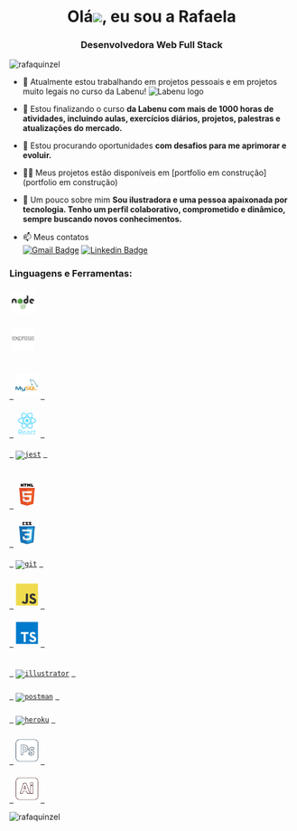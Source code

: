 <h1 align="center">Olá<img src="https://raw.githubusercontent.com/kaueMarques/kaueMarques/master/hi.gif" width="30px">, eu sou a Rafaela</h1>
<h3 align="center">Desenvolvedora Web Full Stack</h3>

<p align="left"> <img src="https://komarev.com/ghpvc/?username=rafaela-quinzel&label=Profile%20views&color=0e75b6&style=flat" alt="rafaquinzel" /> </p>


- 🔭 Atualmente estou trabalhando em projetos pessoais e em projetos muito legais no curso da Labenu! <img src = "https://uploads-ssl.webflow.com/5e790d30d198385b09366d8f/5eab0f1225c2d474a92656df_fav2_LabeNu_.png" width = "24px" alt = "Labenu logo" />

- 🌱 Estou finalizando o curso **da Labenu com mais de 1000 horas de atividades, incluindo aulas, exercícios diários, projetos, palestras e atualizações do mercado.**

- 🤝 Estou procurando oportunidades **com desafios para me aprimorar e evoluir.**

- 👨‍💻 Meus projetos estão disponíveis em [portfolio em construção](portfolio em construção)

- 💬 Um pouco sobre mim **Sou ilustradora e uma pessoa apaixonada por tecnologia. Tenho um perfil colaborativo, comprometido e dinâmico, sempre buscando novos conhecimentos.**

- 📫 Meus contatos<br/>[![Gmail Badge](https://img.shields.io/badge/-Gmail-c14438?style=flat-square&logo=Gmail&logoColor=white&link=mailto:rafaelaquinzel@gmail.com)](mailto:rafaelaquinzel@gmail.com)
[![Linkedin Badge](https://img.shields.io/badge/-LinkedIn-blue?style=flat-square&logo=Linkedin&logoColor=white&link=https://www.linkedin.com/in/rafaela-quinzel-008799132/)](https://www.linkedin.com/in/rafaela-quinzel-008799132/)



<h3 align="left">Linguagens e Ferramentas:</h3>

<a href="https://nodejs.org" target="_blank"> <img src="https://raw.githubusercontent.com/devicons/devicon/master/icons/nodejs/nodejs-original-wordmark.svg" alt="nodejs" width="40" height="40" style="margin: 4px" /> </a>


<a href="https://expressjs.com" target="_blank"> <img src="https://raw.githubusercontent.com/devicons/devicon/master/icons/express/express-original-wordmark.svg" alt="express" width="40" height="40" style="margin: 4px"  style="backgorud-color: white"/> </a> 

<code>
<a href="https://www.mysql.com/" target="_blank"> <img src="https://raw.githubusercontent.com/devicons/devicon/master/icons/mysql/mysql-original-wordmark.svg" alt="mysql" width="40" height="40" style="margin: 4px"/> </a>
</code>
<code>
<a href="https://reactjs.org/" target="_blank"> <img src="https://raw.githubusercontent.com/devicons/devicon/master/icons/react/react-original-wordmark.svg" alt="react" width="40" height="40" style="margin: 4px"/> </a>
</code>
<code>
<a href="https://jestjs.io" target="_blank"> <img src="https://www.vectorlogo.zone/logos/jestjsio/jestjsio-icon.svg" alt="jest" width="40" height="40" style="margin: 4px"/> </a>
</code>
<br/>
<code>
<a href="https://www.w3.org/html/" target="_blank"> <img src="https://raw.githubusercontent.com/devicons/devicon/master/icons/html5/html5-original-wordmark.svg" alt="html5" width="40" height="40" style="margin: 4px"/></a> 
</code>
<code>
<a href="https://www.w3schools.com/css/" target="_blank"> <img src="https://raw.githubusercontent.com/devicons/devicon/master/icons/css3/css3-original-wordmark.svg" alt="css3" width="40" height="40" style="margin: 4px"/></a>
</code> 
<code>
<a href="https://git-scm.com/" target="_blank"> <img src="https://www.vectorlogo.zone/logos/git-scm/git-scm-icon.svg" alt="git" width="40" height="40" style="margin: 4px"/> </a> 
</code>
<code>
<a href="https://developer.mozilla.org/en-US/docs/Web/JavaScript" target="_blank"> <img src="https://raw.githubusercontent.com/devicons/devicon/master/icons/javascript/javascript-original.svg" alt="javascript" width="40" height="40" style="margin: 4px"/> </a>
</code>
<code>
<a href="https://www.typescriptlang.org/" target="_blank"> <img src="https://raw.githubusercontent.com/devicons/devicon/master/icons/typescript/typescript-original.svg" alt="typescript" width="40" height="40" style="margin: 4px"/> </a>
</code>
<br/>
<code>
<a href="https://code.visualstudio.com/" target="_blank"> <img src="https://cdn.dicastech.net/wp-content/uploads/2020/02/22153657/vscode.png" alt="illustrator" width="40" height="40" style="margin: 4px"/> </a>
</code>
<code>
<a href="https://postman.com" target="_blank"> <img src="https://www.vectorlogo.zone/logos/getpostman/getpostman-icon.svg" alt="postman" width="40" height="40" style="margin: 4px"/> </a>
</code>
<code>
<a href="https://heroku.com" target="_blank"> <img src="https://www.vectorlogo.zone/logos/heroku/heroku-icon.svg" alt="heroku" width="40" height="40" style="margin: 4px"/> </a>
</code> 
<code>
<a href="https://www.photoshop.com/en" target="_blank"> <img src="https://raw.githubusercontent.com/devicons/devicon/master/icons/photoshop/photoshop-line.svg" alt="photoshop" width="40" height="40" style="margin: 4px"/> </a>
</code>
<code>
<a href="https://www.adobe.com/br/products/illustrator.html" target="_blank"> <img src="https://raw.githubusercontent.com/devicons/devicon/master/icons/illustrator/illustrator-line.svg" alt="illustrator" width="40" height="40" style="margin: 4px"/> </a>
</code>
<!-- <p align="left"> <a href="https://aws.amazon.com" target="_blank"> <img src="https://raw.githubusercontent.com/devicons/devicon/master/icons/amazonwebservices/amazonwebservices-original-wordmark.svg" alt="aws" width="40" height="40"/> </a>  -->
<!-- <a href="https://firebase.google.com/" target="_blank"> <img src="https://www.vectorlogo.zone/logos/firebase/firebase-icon.svg" alt="firebase" width="40" height="40"/> </a>  -->
<!-- <a href="https://www.linux.org/" target="_blank"> <img src="https://raw.githubusercontent.com/devicons/devicon/master/icons/linux/linux-original.svg" alt="linux" width="40" height="40"/> </a> -->
<!-- <img src="https://raw.githubusercontent.com/devicons/devicon/master/icons/postgresql/postgresql-original-wordmark.svg" alt="postgresql" width="20" height="20"/> -->
</p>
<p align="left">
<img src="https://github-readme-stats.vercel.app/api?username=rafaela-quinzel&show_icons=true" alt="rafaquinzel"/> 
</p>
<!--
Here are some ideas to get you started:

- 🔭 I’m currently working on ...
- 🌱 I’m currently learning ...
- 👯 I’m looking to collaborate on ...
- 🤔 I’m looking for help with ...
- 💬 Ask me about ...
- 📫 How to reach me: ...
- 😄 Pronouns: ...
- ⚡ Fun fact: ...
-->

